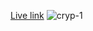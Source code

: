 [Live link](https://crypinformation.netlify.app/)
![cryp-1](https://user-images.githubusercontent.com/77166379/183308311-be13c681-21ad-4db8-9039-06456a2cab26.png)
